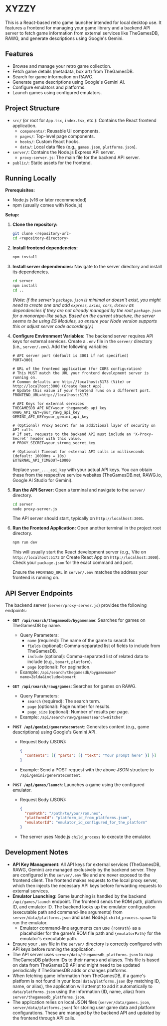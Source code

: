 # XYZZY

This is a React-based retro game launcher intended for local desktop use. It features a frontend for managing your game library and a backend API server to fetch game information from external services like TheGamesDB, RAWG, and generate descriptions using Google's Gemini.

## Features

- Browse and manage your retro game collection.
- Fetch game details (metadata, box art) from TheGamesDB.
- Search for game information on RAWG.
- Generate game descriptions using Google's Gemini AI.
- Configure emulators and platforms.
- Launch games using configured emulators.

## Project Structure

- `src/` (or root for `App.tsx`, `index.tsx`, etc.): Contains the React frontend application.
  - `components/`: Reusable UI components.
  - `pages/`: Top-level page components.
  - `hooks/`: Custom React hooks.
  - `data/`: Local data files (e.g., `games.json`, `platforms.json`).
- `server/`: Contains the Node.js Express API server.
  - `proxy-server.js`: The main file for the backend API server.
- `public/`: Static assets for the frontend.

## Running Locally

**Prerequisites:**

- Node.js (v16 or later recommended)
- npm (usually comes with Node.js)

**Setup:**

1.  **Clone the repository:**
    ```bash
    git clone <repository-url>
    cd <repository-directory>
    ```

2.  **Install frontend dependencies:**
    ```bash
    npm install
    ```

3.  **Install server dependencies:**
    Navigate to the server directory and install its dependencies.
    ```bash
    cd server
    npm install
    cd ..
    ```
    *(Note: If the server's `package.json` is minimal or doesn't exist, you might need to create one and add `express`, `axios`, `cors`, `dotenv` as dependencies if they are not already managed by the root `package.json` for a monorepo-like setup. Based on the current structure, the server seems to be using ES Modules, so ensure your Node version supports this or adjust server code accordingly.)*

4.  **Configure Environment Variables:**
    The backend server requires API keys for external services. Create a `.env` file in the `server/` directory (i.e., `server/.env`). Add the following variables:

    ```env
    # API server port (default is 3001 if not specified)
    PORT=3001

    # URL of the frontend application (for CORS configuration)
    # This MUST match the URL your frontend development server is running on.
    # Common defaults are http://localhost:5173 (Vite) or http://localhost:3000 (Create React App).
    # Update this value if your frontend runs on a different port.
    FRONTEND_URL=http://localhost:5173

    # API Keys for external services
    THEGAMESDB_API_KEY=your_thegamesdb_api_key
    RAWG_API_KEY=your_rawg_api_key
    GEMINI_API_KEY=your_gemini_api_key

    # (Optional) Proxy Secret for an additional layer of security on API calls
    # If set, requests to the backend API must include an 'X-Proxy-Secret' header with this value.
    # PROXY_SECRET=your_strong_secret_key

    # (Optional) Timeout for external API calls in milliseconds (default: 10000ms = 10s)
    EXTERNAL_API_TIMEOUT=10000
    ```
    Replace `your_..._api_key` with your actual API keys. You can obtain these from the respective service websites (TheGamesDB.net, RAWG.io, Google AI Studio for Gemini).

5.  **Run the API Server:**
    Open a terminal and navigate to the `server/` directory.
    ```bash
    cd server
    node proxy-server.js
    ```
    The API server should start, typically on `http://localhost:3001`.

6.  **Run the Frontend Application:**
    Open another terminal in the project root directory.
    ```bash
    npm run dev
    ```
    This will usually start the React development server (e.g., Vite on `http://localhost:5173` or Create React App on `http://localhost:3000`). Check your `package.json` for the exact command and port.

    Ensure the `FRONTEND_URL` in `server/.env` matches the address your frontend is running on.

## API Server Endpoints

The backend server (`server/proxy-server.js`) provides the following endpoints:

-   **`GET /api/search/thegamesdb/bygamename`**: Searches for games on TheGamesDB by name.
    -   Query Parameters:
        -   `name` (required): The name of the game to search for.
        -   `fields` (optional): Comma-separated list of fields to include from TheGamesDB.
        -   `include` (optional): Comma-separated list of related data to include (e.g., `boxart`, `platform`).
        -   `page` (optional): For pagination.
    -   Example: `/api/search/thegamesdb/bygamename?name=Zelda&include=boxart`

-   **`GET /api/search/rawg/games`**: Searches for games on RAWG.
    -   Query Parameters:
        -   `search` (required): The search term.
        -   `page` (optional): Page number for results.
        -   `page_size` (optional): Number of results per page.
    -   Example: `/api/search/rawg/games?search=Witcher`

-   **`POST /api/gemini/generatecontent`**: Generates content (e.g., game descriptions) using Google's Gemini API.
    -   Request Body (JSON):
        ```json
        {
          "contents": [{ "parts": [{ "text": "Your prompt here" }] }]
        }
        ```
    -   Example: Send a POST request with the above JSON structure to `/api/gemini/generatecontent`.

-   **`POST /api/games/launch`**: Launches a game using the configured emulator.
    -   Request Body (JSON):
        ```json
        {
          "romPath": "/path/to/your/rom.nes",
          "platformId": "platform_id_from_platforms.json",
          "emulatorId": "emulator_id_configured_for_the_platform"
        }
        ```
    -   The server uses Node.js `child_process` to execute the emulator.

## Development Notes

-   **API Key Management**: All API keys for external services (TheGamesDB, RAWG, Gemini) are managed exclusively by the backend server. They are configured in the `server/.env` file and are never exposed to the frontend client. The frontend makes requests to the local proxy server, which then injects the necessary API keys before forwarding requests to external services.
-   **Emulator Launching**: Game launching is handled by the backend `/api/games/launch` endpoint. The frontend sends the ROM path, platform ID, and emulator ID. The backend looks up the emulator configuration (executable path and command-line arguments) from `server/data/platforms.json` and uses Node.js `child_process.spawn` to run the emulator.
    -   Emulator command-line arguments can use `{romPath}` as a placeholder for the game's ROM file path and `{emulatorPath}` for the emulator's executable path.
-   Ensure your `.env` file in the `server/` directory is correctly configured with API keys before running the application.
-   The API server uses `server/data/thegamesdb_platforms.json` to map TheGamesDB platform IDs to their names and aliases. This file is based on data from TheGamesDB API and might need to be updated periodically if TheGamesDB adds or changes platforms.
-   When fetching game information from TheGamesDB, if a game's platform is not found in your local `data/platforms.json` (by matching ID, name, or alias), the application will attempt to add it automatically to `data/platforms.json` using the information (ID, name, alias) from `server/thegamesdb_platforms.json`.
-   The application relies on local JSON files (`server/data/games.json`, `server/data/platforms.json`) for storing user game data and platform configurations. These are managed by the backend API and updated by the frontend through API calls.
